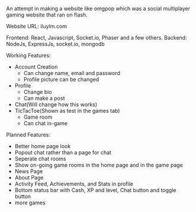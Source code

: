 An attempt in making a website like omgpop which was a social multiplayer gaming website that ran on flash. 

Website URL: iluylm.com

Frontend: React, Javascript, Socket.io, Phaser and a few others.
Backend: NodeJs, ExpressJs, socket.io, mongodb

Working Features:
- Account Creation
  - Can change name, email and password
  - Profile picture can be changed
- Profile
  - Change bio
  - Can make a post
- Chat(Will change how this works)
- TicTacToe(Shown as test in the games tab)
  - Game room
  - Can chat in-game
  
Planned Features:
- Better home page look
- Popout chat rather than a page for chat
- Seperate chat rooms
- Show on-going game rooms in the home page and in the game page
- News Page
- About Page
- Activity Feed, Achievements, and Stats in profile
- Bottom status bar with Cash, XP and level, Chat button and toggle button
- more games
